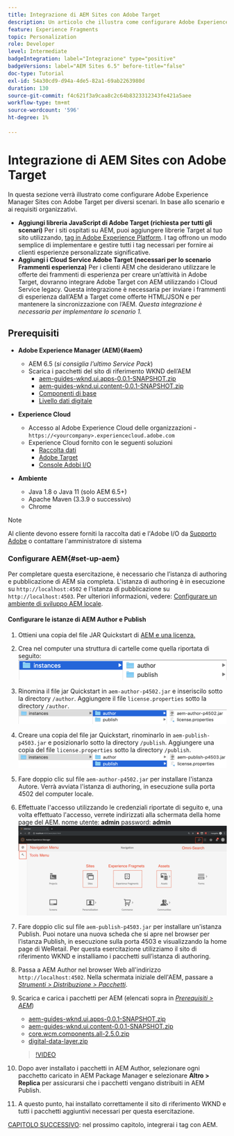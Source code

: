 ```yaml
---
title: Integrazione di AEM Sites con Adobe Target
description: Un articolo che illustra come configurare Adobe Experience Manager con Adobe Target per diversi scenari.
feature: Experience Fragments
topic: Personalization
role: Developer
level: Intermediate
badgeIntegration: label="Integrazione" type="positive"
badgeVersions: label="AEM Sites 6.5" before-title="false"
doc-type: Tutorial
exl-id: 54a30cd9-d94a-4de5-82a1-69ab2263980d
duration: 130
source-git-commit: f4c621f3a9caa8c2c64b8323312343fe421a5aee
workflow-type: tm+mt
source-wordcount: '596'
ht-degree: 1%

---
```


# Integrazione di AEM Sites con Adobe Target

In questa sezione verrà illustrato come configurare Adobe Experience Manager Sites con Adobe Target per diversi scenari. In base allo scenario e ai requisiti organizzativi.

* **Aggiungi libreria JavaScript di Adobe Target (richiesta per tutti gli scenari)**
Per i siti ospitati su AEM, puoi aggiungere librerie Target al tuo sito utilizzando, [tag in Adobe Experience Platform](https://experienceleague.adobe.com/docs/experience-platform/tags/home.html?lang=it). I tag offrono un modo semplice di implementare e gestire tutti i tag necessari per fornire ai clienti esperienze personalizzate significative.
* **Aggiungi i Cloud Service Adobe Target (necessari per lo scenario Frammenti esperienza)**
Per i clienti AEM che desiderano utilizzare le offerte dei frammenti di esperienza per creare un’attività in Adobe Target, dovranno integrare Adobe Target con AEM utilizzando i Cloud Service legacy. Questa integrazione è necessaria per inviare i frammenti di esperienza dall’AEM a Target come offerte HTML/JSON e per mantenere la sincronizzazione con l’AEM. *Questa integrazione è necessaria per implementare lo scenario 1.*

## Prerequisiti

* **Adobe Experience Manager (AEM){#aem}**
   * AEM 6.5 (*si consiglia l&#39;ultimo Service Pack*)
   * Scarica i pacchetti del sito di riferimento WKND dell’AEM
      * [aem-guides-wknd.ui.apps-0.0.1-SNAPSHOT.zip](https://github.com/adobe/aem-guides-wknd/releases/download/archetype-18.1/aem-guides-wknd.ui.apps-0.0.1-SNAPSHOT.zip)
      * [aem-guides-wknd.ui.content-0.0.1-SNAPSHOT.zip](https://github.com/adobe/aem-guides-wknd/releases/download/archetype-18.1/aem-guides-wknd.ui.content-0.0.1-SNAPSHOT.zip)
      * [Componenti di base](https://github.com/adobe/aem-core-wcm-components/releases/download/core.wcm.components.reactor-2.5.0/core.wcm.components.all-2.5.0.zip)
      * [Livello dati digitale](assets/implementation/digital-data-layer.zip)

* **Experience Cloud**
   * Accesso al Adobe Experience Cloud delle organizzazioni - `https://<yourcompany>.experiencecloud.adobe.com`
   * Experience Cloud fornito con le seguenti soluzioni
      * [Raccolta dati](https://experiencecloud.adobe.com)
      * [Adobe Target](https://experiencecloud.adobe.com)
      * [Console Adobi I/O](https://console.adobe.io)

* **Ambiente**
   * Java 1.8 o Java 11 (solo AEM 6.5+)
   * Apache Maven (3.3.9 o successivo)
   * Chrome

>[!NOTE]
>
> Al cliente devono essere forniti la raccolta dati e l&#39;Adobe I/O da [Supporto Adobe](https://helpx.adobe.com/it/contact/enterprise-support.ec.html) o contattare l&#39;amministratore di sistema

### Configurare AEM{#set-up-aem}

Per completare questa esercitazione, è necessario che l’istanza di authoring e pubblicazione di AEM sia completa. L&#39;istanza di authoring è in esecuzione su `http://localhost:4502` e l&#39;istanza di pubblicazione su `http://localhost:4503`. Per ulteriori informazioni, vedere: [Configurare un ambiente di sviluppo AEM locale](https://helpx.adobe.com/experience-manager/kt/platform-repository/using/local-aem-dev-environment-article-setup.html).

#### Configurare le istanze di AEM Author e Publish

1. Ottieni una copia del file JAR Quickstart di [AEM e una licenza.](https://helpx.adobe.com/it/experience-manager/6-5/sites/deploying/using/deploy.html#GettingtheSoftware)
2. Crea nel computer una struttura di cartelle come quella riportata di seguito:
   ![Struttura cartella](assets/implementation/aem-setup-1.png)
3. Rinomina il file jar Quickstart in `aem-author-p4502.jar` e inseriscilo sotto la directory `/author`. Aggiungere il file `license.properties` sotto la directory `/author`.
   ![Istanza Autore AEM](assets/implementation/aem-setup-author.png)
4. Creare una copia del file jar Quickstart, rinominarlo in `aem-publish-p4503.jar` e posizionarlo sotto la directory `/publish`. Aggiungere una copia del file `license.properties` sotto la directory `/publish`.
   ![Istanza Publish AEM](assets/implementation/aem-setup-publish.png)
5. Fare doppio clic sul file `aem-author-p4502.jar` per installare l&#39;istanza Autore. Verrà avviata l&#39;istanza di authoring, in esecuzione sulla porta 4502 del computer locale.
6. Effettuate l&#39;accesso utilizzando le credenziali riportate di seguito e, una volta effettuato l&#39;accesso, verrete indirizzati alla schermata della home page del AEM.
nome utente: **admin**
password: **admin**
   ![Istanza Publish AEM](assets/implementation/aem-author-home-page.png)
7. Fare doppio clic sul file `aem-publish-p4503.jar` per installare un&#39;istanza Publish. Puoi notare una nuova scheda che si apre nel browser per l’istanza Publish, in esecuzione sulla porta 4503 e visualizzando la home page di WeRetail. Per questa esercitazione utilizziamo il sito di riferimento WKND e installiamo i pacchetti sull’istanza di authoring.
8. Passa a AEM Author nel browser Web all&#39;indirizzo `http://localhost:4502`. Nella schermata iniziale dell&#39;AEM, passare a *[Strumenti > Distribuzione > Pacchetti](http://localhost:4502/crx/packmgr/index.jsp)*.
9. Scarica e carica i pacchetti per AEM (elencati sopra in *[Prerequisiti > AEM](#aem)*)
   * [aem-guides-wknd.ui.apps-0.0.1-SNAPSHOT.zip](https://github.com/adobe/aem-guides-wknd/releases/download/archetype-18.1/aem-guides-wknd.ui.apps-0.0.1-SNAPSHOT.zip)
   * [aem-guides-wknd.ui.content-0.0.1-SNAPSHOT.zip](https://github.com/adobe/aem-guides-wknd/releases/download/archetype-18.1/aem-guides-wknd.ui.content-0.0.1-SNAPSHOT.zip)
   * [core.wcm.components.all-2.5.0.zip](https://github.com/adobe/aem-core-wcm-components/releases/download/core.wcm.components.reactor-2.5.0/core.wcm.components.all-2.5.0.zip)
   * [digital-data-layer.zip](assets/implementation/digital-data-layer.zip)

   >[!VIDEO](https://video.tv.adobe.com/v/28377?quality=12&learn=on)
10. Dopo aver installato i pacchetti in AEM Author, selezionare ogni pacchetto caricato in AEM Package Manager e selezionare **Altro > Replica** per assicurarsi che i pacchetti vengano distribuiti in AEM Publish.
11. A questo punto, hai installato correttamente il sito di riferimento WKND e tutti i pacchetti aggiuntivi necessari per questa esercitazione.

[CAPITOLO SUCCESSIVO](./using-launch-adobe-io.md): nel prossimo capitolo, integrerai i tag con AEM.
